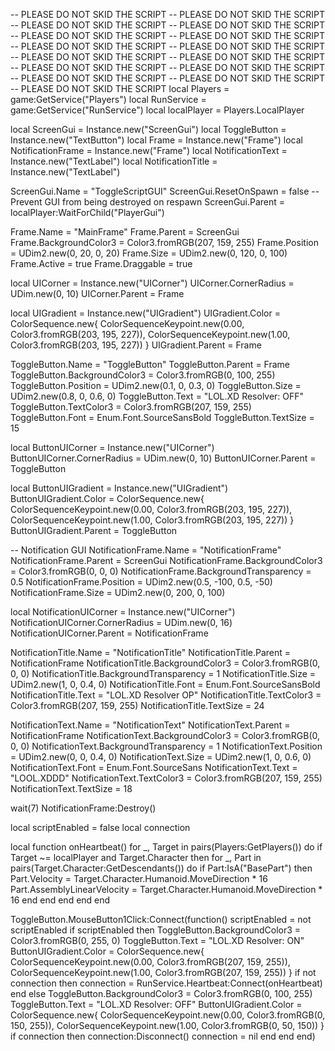-- PLEASE DO NOT SKID THE SCRIPT
-- PLEASE DO NOT SKID THE SCRIPT
-- PLEASE DO NOT SKID THE SCRIPT
-- PLEASE DO NOT SKID THE SCRIPT
-- PLEASE DO NOT SKID THE SCRIPT
-- PLEASE DO NOT SKID THE SCRIPT
-- PLEASE DO NOT SKID THE SCRIPT
-- PLEASE DO NOT SKID THE SCRIPT
-- PLEASE DO NOT SKID THE SCRIPT
-- PLEASE DO NOT SKID THE SCRIPT
-- PLEASE DO NOT SKID THE SCRIPT
-- PLEASE DO NOT SKID THE SCRIPT
-- PLEASE DO NOT SKID THE SCRIPT
-- PLEASE DO NOT SKID THE SCRIPT
-- PLEASE DO NOT SKID THE SCRIPT
local Players = game:GetService("Players")
local RunService = game:GetService("RunService")
local localPlayer = Players.LocalPlayer

local ScreenGui = Instance.new("ScreenGui")
local ToggleButton = Instance.new("TextButton")
local Frame = Instance.new("Frame")
local NotificationFrame = Instance.new("Frame")
local NotificationText = Instance.new("TextLabel")
local NotificationTitle = Instance.new("TextLabel")

ScreenGui.Name = "ToggleScriptGUI"
ScreenGui.ResetOnSpawn = false -- Prevent GUI from being destroyed on respawn
ScreenGui.Parent = localPlayer:WaitForChild("PlayerGui")

Frame.Name = "MainFrame"
Frame.Parent = ScreenGui
Frame.BackgroundColor3 = Color3.fromRGB(207, 159, 255)
Frame.Position = UDim2.new(0, 20, 0, 20)
Frame.Size = UDim2.new(0, 120, 0, 100)
Frame.Active = true
Frame.Draggable = true

local UICorner = Instance.new("UICorner")
UICorner.CornerRadius = UDim.new(0, 10)
UICorner.Parent = Frame

local UIGradient = Instance.new("UIGradient")
UIGradient.Color = ColorSequence.new{
    ColorSequenceKeypoint.new(0.00, Color3.fromRGB(203, 195, 227)),
    ColorSequenceKeypoint.new(1.00, Color3.fromRGB(203, 195, 227))
}
UIGradient.Parent = Frame

ToggleButton.Name = "ToggleButton"
ToggleButton.Parent = Frame
ToggleButton.BackgroundColor3 = Color3.fromRGB(0, 100, 255)
ToggleButton.Position = UDim2.new(0.1, 0, 0.3, 0)
ToggleButton.Size = UDim2.new(0.8, 0, 0.6, 0)
ToggleButton.Text = "LOL.XD Resolver: OFF"
ToggleButton.TextColor3 = Color3.fromRGB(207, 159, 255)
ToggleButton.Font = Enum.Font.SourceSansBold
ToggleButton.TextSize = 15

local ButtonUICorner = Instance.new("UICorner")
ButtonUICorner.CornerRadius = UDim.new(0, 10)
ButtonUICorner.Parent = ToggleButton

local ButtonUIGradient = Instance.new("UIGradient")
ButtonUIGradient.Color = ColorSequence.new{
    ColorSequenceKeypoint.new(0.00, Color3.fromRGB(203, 195, 227)),
    ColorSequenceKeypoint.new(1.00, Color3.fromRGB(203, 195, 227))
}
ButtonUIGradient.Parent = ToggleButton

-- Notification GUI
NotificationFrame.Name = "NotificationFrame"
NotificationFrame.Parent = ScreenGui
NotificationFrame.BackgroundColor3 = Color3.fromRGB(0, 0, 0)
NotificationFrame.BackgroundTransparency = 0.5
NotificationFrame.Position = UDim2.new(0.5, -100, 0.5, -50)
NotificationFrame.Size = UDim2.new(0, 200, 0, 100)

local NotificationUICorner = Instance.new("UICorner")
NotificationUICorner.CornerRadius = UDim.new(0, 16)
NotificationUICorner.Parent = NotificationFrame

NotificationTitle.Name = "NotificationTitle"
NotificationTitle.Parent = NotificationFrame
NotificationTitle.BackgroundColor3 = Color3.fromRGB(0, 0, 0)
NotificationTitle.BackgroundTransparency = 1
NotificationTitle.Size = UDim2.new(1, 0, 0.4, 0)
NotificationTitle.Font = Enum.Font.SourceSansBold
NotificationTitle.Text = "LOL.XD Resolver OP"
NotificationTitle.TextColor3 = Color3.fromRGB(207, 159, 255)
NotificationTitle.TextSize = 24

NotificationText.Name = "NotificationText"
NotificationText.Parent = NotificationFrame
NotificationText.BackgroundColor3 = Color3.fromRGB(0, 0, 0)
NotificationText.BackgroundTransparency = 1
NotificationText.Position = UDim2.new(0, 0, 0.4, 0)
NotificationText.Size = UDim2.new(1, 0, 0.6, 0)
NotificationText.Font = Enum.Font.SourceSans
NotificationText.Text = "LOOL.XDDD"
NotificationText.TextColor3 = Color3.fromRGB(207, 159, 255)
NotificationText.TextSize = 18

wait(7)
NotificationFrame:Destroy()

local scriptEnabled = false
local connection

local function onHeartbeat()
    for _, Target in pairs(Players:GetPlayers()) do
        if Target ~= localPlayer and Target.Character then
            for _, Part in pairs(Target.Character:GetDescendants()) do
                if Part:IsA("BasePart") then
                    Part.Velocity = Target.Character.Humanoid.MoveDirection * 16
                    Part.AssemblyLinearVelocity = Target.Character.Humanoid.MoveDirection * 16
                end
            end
        end
    end
end

ToggleButton.MouseButton1Click:Connect(function()
    scriptEnabled = not scriptEnabled
    if scriptEnabled then
        ToggleButton.BackgroundColor3 = Color3.fromRGB(0, 255, 0)
        ToggleButton.Text = "LOL.XD Resolver: ON"
        ButtonUIGradient.Color = ColorSequence.new{
            ColorSequenceKeypoint.new(0.00, Color3.fromRGB(207, 159, 255)),
            ColorSequenceKeypoint.new(1.00, Color3.fromRGB(207, 159, 255))
        }
        if not connection then
            connection = RunService.Heartbeat:Connect(onHeartbeat)
        end
    else
        ToggleButton.BackgroundColor3 = Color3.fromRGB(0, 100, 255)
        ToggleButton.Text = "LOL.XD Resolver: OFF"
        ButtonUIGradient.Color = ColorSequence.new{
            ColorSequenceKeypoint.new(0.00, Color3.fromRGB(0, 150, 255)),
            ColorSequenceKeypoint.new(1.00, Color3.fromRGB(0, 50, 150))
        }
        if connection then
            connection:Disconnect()
            connection = nil
        end
    end
end)
